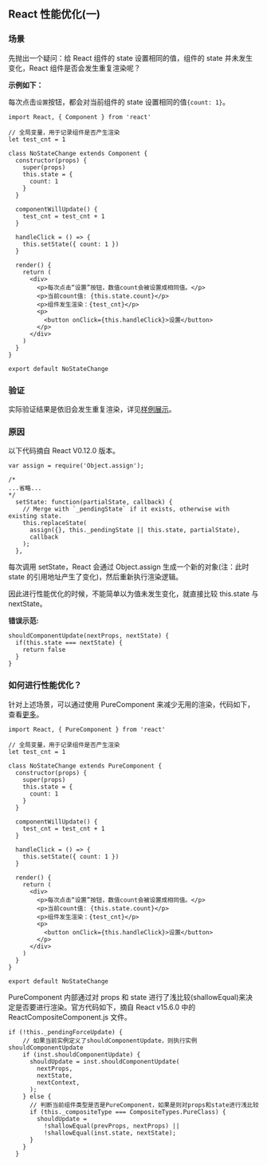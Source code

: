 ## React 性能优化(一)

### 场景

先抛出一个疑问：给 React 组件的 state 设置相同的值，组件的 state 并未发生变化，React 组件是否会发生重复渲染呢？

**示例如下：**

每次点击`设置`按钮，都会对当前组件的 state 设置相同的值`{count: 1}`。

```JS
import React, { Component } from 'react'

// 全局变量，用于记录组件是否产生渲染
let test_cnt = 1

class NoStateChange extends Component {
  constructor(props) {
    super(props)
    this.state = {
      count: 1
    }
  }

  componentWillUpdate() {
    test_cnt = test_cnt + 1
  }

  handleClick = () => {
    this.setState({ count: 1 })
  }

  render() {
    return (
      <div>
        <p>每次点击“设置”按钮，数值count会被设置成相同值。</p>
        <p>当前count值: {this.state.count}</p>
        <p>组件发生渲染：{test_cnt}</p>
        <p>
          <button onClick={this.handleClick}>设置</button>
        </p>
      </div>
    )
  }
}

export default NoStateChange
```

### 验证

实际验证结果是依旧会发生重复渲染，详见[样例展示](https://bian2017.github.io/performance-optimization-react/UselessRenderSameState.html)。

### 原因

以下代码摘自 React V0.12.0 版本。

```JS
var assign = require('Object.assign');

/*
...省略...
*/
  setState: function(partialState, callback) {
    // Merge with `_pendingState` if it exists, otherwise with existing state.
    this.replaceState(
      assign({}, this._pendingState || this.state, partialState),
      callback
    );
  },
```

每次调用 setState，React 会通过 Object.assign 生成一个新的对象(注：此时 state 的引用地址产生了变化)，然后重新执行渲染逻辑。

因此进行性能优化的时候，不能简单以为值未发生变化，就直接比较 this.state 与 nextState。

**错误示范:**

```JS
shouldComponentUpdate(nextProps, nextState) {
  if(this.state === nextState) {
    return false
  }
}
```

### 如何进行性能优化？

针对上述场景，可以通过使用 PureComponent 来减少无用的渲染，代码如下，查看[更多](https://github.com/Bian2017/performance-optimization-react/tree/master/src/UselessRenderSameState)。

```JS
import React, { PureComponent } from 'react'

// 全局变量，用于记录组件是否产生渲染
let test_cnt = 1

class NoStateChange extends PureComponent {
  constructor(props) {
    super(props)
    this.state = {
      count: 1
    }
  }

  componentWillUpdate() {
    test_cnt = test_cnt + 1
  }

  handleClick = () => {
    this.setState({ count: 1 })
  }

  render() {
    return (
      <div>
        <p>每次点击“设置”按钮，数值count会被设置成相同值。</p>
        <p>当前count值: {this.state.count}</p>
        <p>组件发生渲染：{test_cnt}</p>
        <p>
          <button onClick={this.handleClick}>设置</button>
        </p>
      </div>
    )
  }
}

export default NoStateChange
```

PureComponent 内部通过对 props 和 state 进行了浅比较(shallowEqual)来决定是否要进行渲染。官方代码如下，摘自 React v15.6.0 中的 ReactCompositeComponent.js 文件。

```JS
if (!this._pendingForceUpdate) {
    // 如果当前实例定义了shouldComponentUpdate，则执行实例shouldComponentUpdate
    if (inst.shouldComponentUpdate) {
      shouldUpdate = inst.shouldComponentUpdate(
        nextProps,
        nextState,
        nextContext,
      );
    } else {
      // 判断当前组件类型是否是PureComponent，如果是则对props和state进行浅比较
      if (this._compositeType === CompositeTypes.PureClass) {
        shouldUpdate =
          !shallowEqual(prevProps, nextProps) ||
          !shallowEqual(inst.state, nextState);
      }
    }
  }
```
